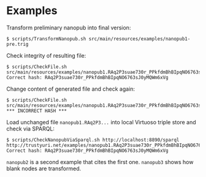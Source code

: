 Examples
========

Transform preliminary nanopub into final version:

    $ scripts/TransformNanopub.sh src/main/resources/examples/nanopub1-pre.trig

Check integrity of resulting file:

    $ scripts/CheckFile.sh src/main/resources/examples/nanopub1.RAq2P3suae730r_PPkfdmBhBIpqNO6763sJ0yMQWm6xVg.trig
    Correct hash: RAq2P3suae730r_PPkfdmBhBIpqNO6763sJ0yMQWm6xVg

Change content of generated file and check again:

    $ scripts/CheckFile.sh src/main/resources/examples/nanopub1.RAq2P3suae730r_PPkfdmBhBIpqNO6763sJ0yMQWm6xVg.trig
    *** INCORRECT HASH ***

Load unchanged file `nanopub1.RAq2P3...` into local Virtuoso triple store and check via SPARQL:

    $ scripts/CheckNanopubViaSparql.sh http://localhost:8890/sparql http://trustyuri.net/examples/nanopub1.RAq2P3suae730r_PPkfdmBhBIpqNO6763sJ0yMQWm6xVg
    Correct hash: RAq2P3suae730r_PPkfdmBhBIpqNO6763sJ0yMQWm6xVg

`nanopub2` is a second example that cites the first one. `nanopub3` shows how blank nodes are
transformed.

